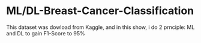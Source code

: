 # ML/DL-Breast-Cancer-Classification
This dataset was dowload from Kaggle, and in this show, i do 2 prnciple: ML and DL to gain F1-Score to 95%
